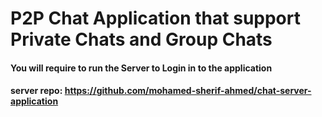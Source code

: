 # P2P Chat Application that support Private Chats and Group Chats

#### You will require to run the Server to Login in to the application 
#### server repo: https://github.com/mohamed-sherif-ahmed/chat-server-application
